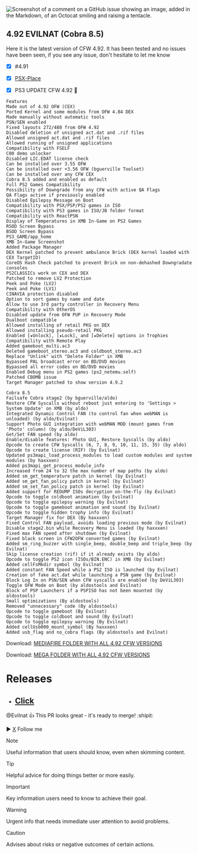 ![Screenshot of a comment on a GitHub issue showing an image, added in the Markdown, of an Octocat smiling and raising a tentacle.](https://i.imgur.com/XE13uJZ.png)

## 4.92 EVILNAT (Cobra 8.5)


Here it is the latest version of CFW 4.92. It has been tested and no issues have been seen, if you see any issue, don't hesitate to let me know
- [x] #4.91
- [x] [PSX-Place](https://www.psx-place.com/threads/4-92-evilnat-w-cobra-v8-5-cex-dex-pex-d-pex.39743/page-113#post-409913)
- [x] PS3 UPDATE CFW 4.92 :tada:


```
Features
Made out of 4.92 OFW (CEX)
Ported Kernel and some modules from OFW 4.84 DEX
Made manually without automatic tools
PSN/SEN enabled
Fixed layouts 272/480 from OFW 4.92
Disabled deletion of unsigned act.dat and .rif files
Allowed unsigned act.dat and .rif files
Allowed running of unsigned applications
Compatibility with FSELF
C00 demo unlocker
Disabled LIC.EDAT license check
Can be installed over 3.55 OFW
Can be installed over +3.56 OFW (bguerville Toolset)
Can be installed over any CFW CEX
Cobra 8.5 added and enabled as default
Full PS2 Games Compatibility
Possibility of Downgrade from any CFW with active QA Flags
QA Flags active if previously enabled
Disabled Epilepsy Message on Boot
Compatibility with PSX/PSP/PS2 games in ISO
Compatibility with PS3 games in ISO/JB folder format
Compatibility with ReactPSN
Display of Temperatures in XMB In-Game on PS2 Games
RSOD Screen Bypass
BSOD Screen Bypass
PS3_GAME/app_home
XMB In-Game Screenshot
Added Package Manager
DEX Kernel patched to prevent ambulance Brick (DEX kernel loaded with CEX TargetID)
CoreOS Hash Check patched to prevent Brick on non-dehashed Downgradate consoles
PS2CLASSICs work on CEX and DEX
Patched to remove LV2 Protection
Peek and Poke (LV2)
Peek and Poke (LV1)
CINAVIA protection disabled
Option to sort games by name and date
Allow to use 3rd party controller in Recovery Menu
Compatibility with OtherOS
Disabled update from OFW PUP in Recovery Mode
Dualboot compatible
Allowed installing of retail PKG on DEX
Allowed installing pseudo-retail PKG
Enabled [★Unlock], [★Lock], and [★Delete] options in Trophies
Compatibility with Remote Play
Added gameboot_multi.ac3
Deleted gameboot_stereo.ac3 and coldboot_stereo.ac3
Replace "Unlink" with "Delete Folder" in XMB
Bypassed PAL broadcast error on BD/DVD movies
Bypassed all error codes on BD/DVD movies
Enabled Debug menu in PS2 games (ps2_netemu.self)
Patched CBOMB issue
Target Manager patched to show version 4.9.2

Cobra 8.5
Failsafe Cobra stage2 (by bguerville/aldo)
Restore CFW Syscalls without reboot just entering to 'Settings > System Update' on XMB (by aldo)
Integrated Dynamic Control FAN (to control fan when webMAN is unloaded) (by aldo/Evilnat)
Support Photo GUI integration with webMAN MOD (mount games from 'Photo' column) (by aldo/DeViL303)
Get/Set FAN speed (by aldo)
Enable/disable features: Photo GUI, Restore Syscalls (by aldo)
Opcode to create CFW Syscalls (6, 7, 8, 9, 10, 11, 15, 35) (by aldo)
Opcode to create license (RIF) (by Evilnat)
Updated ps3mapi_load_process_modules to load custom modules and system modules (by haxxxen)
Added ps3mapi_get_process_module_info
Increased from 24 to 32 the max number of map paths (by aldo)
Added sm_get_temperature patch in kernel (by Evilnat)
Added sm_get_fan_policy patch in kernel (by Evilnat)
Added sm_set_fan_policy patch in kernel (by Evilnat)
Added support for REDUMP ISOs decryption on-the-fly (by Evilnat)
Opcode to toggle coldboot animation (by Evilnat)
Opcode to toggle epilepsy warning (by Evilnat)
Opcode to toggle gameboot animation and sound (by Evilnat)
Opcode to toggle hidden trophy info (by Evilnat)
Target Manager fix for DEX (By haxxxen)
Fixed Control FAN payload, avoids loading previous mode (by Evilnat)
Disable stage2.bin while Recovery Menu is loaded (by haxxxen)
Fixed max FAN speed after shutdown (by Evilnat)
Fixed black screen in CFW2OFW converted games (by Evilnat)
Added sm_ring_buzzer with single_beep, double_beep and triple_beep (by Evilnat)
Skip license creation (rif) if it already exists (by aldo)
Opcode to toggle PS2 icon (ISOs/BIN.ENC) in XMB (by Evilnat)
Added cellFsMkdir symbol (by Evilnat)
Added constant FAN Speed while a PS2 ISO is launched (by Evilnat)
Creation of fake act.dat while launching a PSN game (by Evilnat)
Block Log In on PSN/SEN when CFW syscalls are enabled (by DeViL303)
Toggle OFW Mode on Boot (by aldostools and Evilnat)
Block of PSP Launchers if a PSPISO has not been mounted (by aldostools)
Small optimizations (By aldostools)
Removed "unnecessary" code (By aldostools)
Opcode to toggle gameboot (By Evilnat)
Opcode to toggle coldboot and sound (By Evilnat)
Opcode to toggle epilepsy warning (By Evilnat)
Added cellUsb000_mount_symbol (By haxxxen)
Added usb_flag and no_cobra flags (By aldostools and Evilnat)
```

Download: [MEDIAFIRE FOLDER WITH ALL 4.92 CFW VERSIONS](https://www.mediafire.com/folder/vrcplp1wxc141)

Download: [MEGA FOLDER WITH ALL 4.92 CFW VERSIONS](https://pages.github.com/)



# Releases 
- ## [Click](https://github.com/EviInat/CFW-4.92-Evilnat/releases)


@EviInat :+1: This PR looks great - it's ready to merge! :shipit:


:arrow_forward:	[X](https://x.com/EviInat) Follow me





> [!NOTE]
> Useful information that users should know, even when skimming content.

> [!TIP]
> Helpful advice for doing things better or more easily.

> [!IMPORTANT]
> Key information users need to know to achieve their goal.

> [!WARNING]
> Urgent info that needs immediate user attention to avoid problems.

> [!CAUTION]
> Advises about risks or negative outcomes of certain actions.

